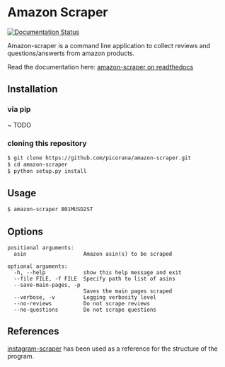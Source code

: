 # Amazon Scraper

[![Documentation Status](https://readthedocs.org/projects/amazon-scraper/badge/?version=latest)](http://amazon-scraper.readthedocs.io/en/latest/?badge=latest)

Amazon-scraper is a command line application to collect reviews and questions/answerts from amazon products.

Read the documentation here: [amazon-scraper on readthedocs](http://amazon-scraper.readthedocs.io/)

## Installation

### via pip

~ TODO

### cloning this repository

```bash
$ git clone https://github.com/picorana/amazon-scraper.git   
$ cd amazon-scraper
$ python setup.py install
```

## Usage

```bash
$ amazon-scraper B01MUSD2ST
```

## Options

	positional arguments:
	  asin                  Amazon asin(s) to be scraped

	optional arguments:
	  -h, --help            show this help message and exit
	  --file FILE, -f FILE  Specify path to list of asins
	  --save-main-pages, -p
	                        Saves the main pages scraped
	  --verbose, -v         Logging verbosity level
	  --no-reviews          Do not scrape reviews
	  --no-questions        Do not scrape questions

## References
[instagram-scraper](https://github.com/rarcega/instagram-scraper) has been used as a reference for the structure of the program.

